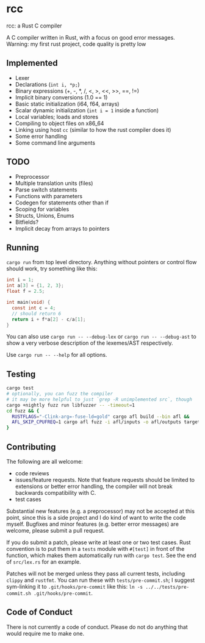 # rcc

rcc: a Rust C compiler

A C compiler written in Rust, with a focus on good error messages. Warning: my first rust project, code quality is pretty low

## Implemented

- Lexer
- Declarations (`int i, *p;`)
- Binary expressions (+, -, \*, /, \<, \>, \<\<, \>\>, ==, !=)
- Implicit binary conversions (1.0 == 1)
- Basic static initialization (i64, f64, arrays)
- Scalar dynamic initialization (`int i = 1` inside a function)
- Local variables; loads and stores
- Compiling to object files on x86_64
- Linking using host `cc` (similar to how the rust compiler does it)
- Some error handling
- Some command line arguments

## TODO

- Preprocessor
- Multiple translation units (files)
- Parse switch statements
- Functions with parameters
- Codegen for statements other than if
- Scoping for variables
- Structs, Unions, Enums
- Bitfields?
- Implicit decay from arrays to pointers

## Running

`cargo run` from top level directory.
Anything without pointers or control flow should work, try something like this:

```c
int i = 1;
int a[3] = {1, 2, 3};
float f = 2.5;

int main(void) {
  const int c = 4;
  // should return 6
  return i + f*a[2] - c/a[1];
}
```

You can also use `cargo run -- --debug-lex` or `cargo run -- --debug-ast`
to show a very verbose description of the lexemes/AST respectively.

Use `cargo run -- --help` for all options.

## Testing

```sh
cargo test
# optionally, you can fuzz the compiler
# it may be more helpful to just `grep -R unimplemented src`, though
cargo +nightly fuzz run libfuzzer -- -timeout=1
cd fuzz && {
  RUSTFLAGS="-Clink-arg=-fuse-ld=gold" cargo afl build --bin afl &&
  AFL_SKIP_CPUFREQ=1 cargo afl fuzz -i afl/inputs -o afl/outputs target/debug/afl
}
```

## Contributing

The following are all welcome:
- code reviews
- issues/feature requests.
Note that feature requests should be limited to extensions or better error handling,
the compiler will not break backwards compatibility with C.
- test cases

Substantial new features (e.g. a preprocessor) may not be accepted at this point,
since this is a side project and I do kind of want to write the code myself.
Bugfixes and minor features (e.g. better error messages) are welcome, please submit a pull request.

If you do submit a patch, please write at least one or two test cases.
Rust convention is to put them in a `tests` module with `#[test]` in front of the function,
which makes them automatically run with `cargo test`.
See the end of `src/lex.rs` for an example.

Patches will not be merged unless they pass all current tests, including `clippy` and `rustfmt`.
You can run these with `tests/pre-commit.sh`;
I suggest sym-linking it to `.git/hooks/pre-commit` like this:
`ln -s ../../tests/pre-commit.sh .git/hooks/pre-commit`.

## Code of Conduct

There is not currently a code of conduct. Please do not do anything that would require me to make one.
